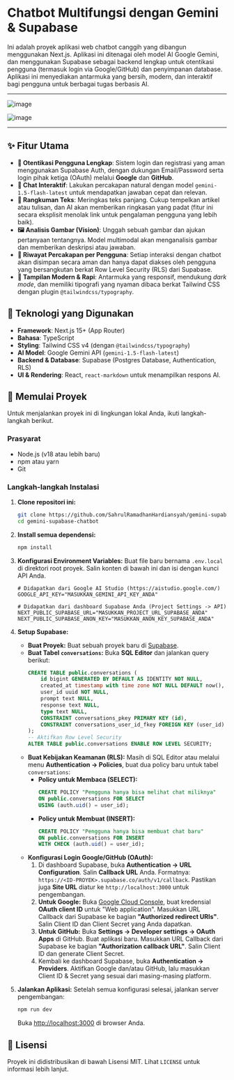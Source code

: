 # Chatbot Multifungsi dengan Gemini & Supabase

Ini adalah proyek aplikasi web chatbot canggih yang dibangun menggunakan Next.js. Aplikasi ini ditenagai oleh model AI Google Gemini, dan menggunakan Supabase sebagai backend lengkap untuk otentikasi pengguna (termasuk login via Google/GitHub) dan penyimpanan database. Aplikasi ini menyediakan antarmuka yang bersih, modern, dan interaktif bagi pengguna untuk berbagai tugas berbasis AI.

-----

![image](https://github.com/user-attachments/assets/6b1ad281-b62c-42c6-96fa-854d0c188ac5)

![image](https://github.com/user-attachments/assets/ee807038-acda-4861-8e2c-0af55f749798)

-----

## ✨ Fitur Utama

  - **🔐 Otentikasi Pengguna Lengkap**: Sistem login dan registrasi yang aman menggunakan Supabase Auth, dengan dukungan Email/Password serta login pihak ketiga (OAuth) melalui **Google** dan **GitHub**.
  - **💬 Chat Interaktif**: Lakukan percakapan natural dengan model `gemini-1.5-flash-latest` untuk mendapatkan jawaban cepat dan relevan.
  - **📄 Rangkuman Teks**: Meringkas teks panjang. Cukup tempelkan artikel atau tulisan, dan AI akan memberikan ringkasan yang padat (fitur ini secara eksplisit menolak link untuk pengalaman pengguna yang lebih baik).
  - **🖼️ Analisis Gambar (Vision)**: Unggah sebuah gambar dan ajukan pertanyaan tentangnya. Model multimodal akan menganalisis gambar dan memberikan deskripsi atau jawaban.
  - **📂 Riwayat Percakapan per Pengguna**: Setiap interaksi dengan chatbot akan disimpan secara aman dan hanya dapat diakses oleh pengguna yang bersangkutan berkat Row Level Security (RLS) dari Supabase.
  - **🎨 Tampilan Modern & Rapi**: Antarmuka yang responsif, mendukung *dark mode*, dan memiliki tipografi yang nyaman dibaca berkat Tailwind CSS dengan plugin `@tailwindcss/typography`.

## 🚀 Teknologi yang Digunakan

  - **Framework**: Next.js 15+ (App Router)
  - **Bahasa**: TypeScript
  - **Styling**: Tailwind CSS v4 (dengan `@tailwindcss/typography`)
  - **AI Model**: Google Gemini API (`gemini-1.5-flash-latest`)
  - **Backend & Database**: Supabase (Postgres Database, Authentication, RLS)
  - **UI & Rendering**: React, `react-markdown` untuk menampilkan respons AI.

## 🏁 Memulai Proyek

Untuk menjalankan proyek ini di lingkungan lokal Anda, ikuti langkah-langkah berikut.

### Prasyarat

  - Node.js (v18 atau lebih baru)
  - npm atau yarn
  - Git

### Langkah-langkah Instalasi

1.  **Clone repositori ini:**

    ```bash
    git clone https://github.com/SahrulRamadhanHardiansyah/gemini-supabase-chatbot.git
    cd gemini-supabase-chatbot
    ```

2.  **Install semua dependensi:**

    ```bash
    npm install
    ```

3.  **Konfigurasi Environment Variables:**
    Buat file baru bernama `.env.local` di direktori root proyek. Salin konten di bawah ini dan isi dengan kunci API Anda.

    ```.env.local
    # Didapatkan dari Google AI Studio (https://aistudio.google.com/)
    GOOGLE_API_KEY="MASUKKAN_GEMINI_API_KEY_ANDA"

    # Didapatkan dari dashboard Supabase Anda (Project Settings -> API)
    NEXT_PUBLIC_SUPABASE_URL="MASUKKAN_PROJECT_URL_SUPABASE_ANDA"
    NEXT_PUBLIC_SUPABASE_ANON_KEY="MASUKKAN_ANON_KEY_SUPABASE_ANDA"
    ```

4.  **Setup Supabase:**

      * **Buat Proyek:** Buat sebuah proyek baru di [Supabase](https://supabase.com/).
      * **Buat Tabel `conversations`:** Buka **SQL Editor** dan jalankan query berikut:
        ```sql
        CREATE TABLE public.conversations (
            id bigint GENERATED BY DEFAULT AS IDENTITY NOT NULL,
            created_at timestamp with time zone NOT NULL DEFAULT now(),
            user_id uuid NOT NULL,
            prompt text NULL,
            response text NULL,
            type text NULL,
            CONSTRAINT conversations_pkey PRIMARY KEY (id),
            CONSTRAINT conversations_user_id_fkey FOREIGN KEY (user_id) REFERENCES auth.users(id) ON DELETE CASCADE
        );
        -- Aktifkan Row Level Security
        ALTER TABLE public.conversations ENABLE ROW LEVEL SECURITY;
        ```
      * **Buat Kebijakan Keamanan (RLS):** Masih di SQL Editor atau melalui menu **Authentication -\> Policies**, buat dua policy baru untuk tabel `conversations`:
          * **Policy untuk Membaca (SELECT):**
            ```sql
            CREATE POLICY "Pengguna hanya bisa melihat chat miliknya"
            ON public.conversations FOR SELECT
            USING (auth.uid() = user_id);
            ```
          * **Policy untuk Membuat (INSERT):**
            ```sql
            CREATE POLICY "Pengguna hanya bisa membuat chat baru"
            ON public.conversations FOR INSERT
            WITH CHECK (auth.uid() = user_id);
            ```
      * **Konfigurasi Login Google/GitHub (OAuth):**
        1.  Di dashboard Supabase, buka **Authentication -\> URL Configuration**. Salin **Callback URL** Anda. Formatnya: `https://<ID-PROYEK>.supabase.co/auth/v1/callback`. Pastikan juga **Site URL** diatur ke `http://localhost:3000` untuk pengembangan.
        2.  **Untuk Google:** Buka [Google Cloud Console](https://console.cloud.google.com/), buat kredensial **OAuth client ID** untuk "Web application". Masukkan URL Callback dari Supabase ke bagian **"Authorized redirect URIs"**. Salin Client ID dan Client Secret yang Anda dapatkan.
        3.  **Untuk GitHub:** Buka **Settings -\> Developer settings -\> OAuth Apps** di GitHub. Buat aplikasi baru. Masukkan URL Callback dari Supabase ke bagian **"Authorization callback URL"**. Salin Client ID dan generate Client Secret.
        4.  Kembali ke dashboard Supabase, buka **Authentication -\> Providers**. Aktifkan Google dan/atau GitHub, lalu masukkan Client ID & Secret yang sesuai dari masing-masing platform.

5.  **Jalankan Aplikasi:**
    Setelah semua konfigurasi selesai, jalankan server pengembangan:

    ```bash
    npm run dev
    ```

    Buka [http://localhost:3000](https://www.google.com/search?q=http://localhost:3000) di browser Anda.

## 📄 Lisensi

Proyek ini didistribusikan di bawah Lisensi MIT. Lihat `LICENSE` untuk informasi lebih lanjut.
